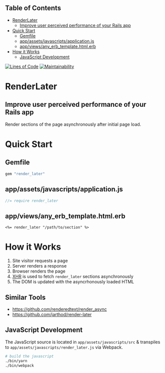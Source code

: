 <!-- Tocer[start]: Auto-generated, don't remove. -->

## Table of Contents

- [RenderLater](#renderlater)
  - [Improve user perceived performance of your Rails app](#improve-user-perceived-performance-of-your-rails-app)
- [Quick Start](#quick-start)
  - [Gemfile](#gemfile)
  - [app/assets/javascripts/application.js](#appassetsjavascriptsapplicationjs)
  - [app/views/any_erb_template.html.erb](#appviewsany_erb_templatehtmlerb)
- [How it Works](#how-it-works)
  - [JavaScript Development](#javascript-development)

<!-- Tocer[finish]: Auto-generated, don't remove. -->

[![Lines of Code](http://img.shields.io/badge/lines_of_code-31-brightgreen.svg?style=flat)](http://blog.codinghorror.com/the-best-code-is-no-code-at-all/)
[![Maintainability](https://api.codeclimate.com/v1/badges/2b24fdbd1ae37a24bedb/maintainability)](https://codeclimate.com/github/hopsoft/render_later/maintainability)

# RenderLater

## Improve user perceived performance of your Rails app

Render sections of the page asynchronously after initial page load.

# Quick Start

## Gemfile

```ruby
gem "render_later"
```

## app/assets/javascripts/application.js

```javascript
//= require render_later
```

## app/views/any_erb_template.html.erb

```
<%= render_later "/path/to/section" %>
```

# How it Works

1. Site visitor requests a page
1. Server renders a response
1. Browser renders the page
1. [XHR](https://developer.mozilla.org/en-US/docs/Web/API/XMLHttpRequest) is used to fetch `render_later` sections asynchronously
1. The DOM is updated with the asyncrhonously loaded HTML

## Similar Tools

- https://github.com/renderedtext/render_async
- https://github.com/jarthod/render-later

## JavaScript Development

The JavaScript source is located in `app/assets/javascripts/src`
& transpiles to `app/assets/javascripts/render_later.js` via Webpack.

```sh
# build the javascript
./bin/yarn
./bin/webpack
```
